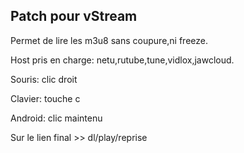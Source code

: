 ## Patch pour vStream

Permet de lire les m3u8 sans coupure,ni freeze.

Host pris en charge: netu,rutube,tune,vidlox,jawcloud.

Souris: clic droit

Clavier: touche c

Android: clic maintenu

Sur le lien final >> dl/play/reprise
